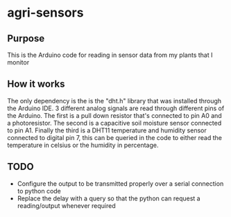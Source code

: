 # agri-sensors

## Purpose

This is the Arduino code for reading in sensor data from my plants that I monitor

## How it works

The only dependency is the is the "dht.h" library that was installed through the Arduino IDE.
3 different analog signals are read through different pins of the Arduino. The first is a pull down resistor that's connected to pin A0 and a photoresistor. The second is a capacitive soil moisture sensor connected to pin A1. Finally the third is a DHT11 temperature and humidity sensor connected to digital pin 7, this can be queried in the code to either read the temperature in celsius or the humidity in percentage.

## TODO

- Configure the output to be transmitted properly over a serial connection to python code
- Replace the delay with a query so that the python can request a reading/output whenever required
